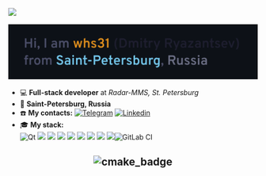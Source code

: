 ![](https://komarev.com/ghpvc/?username=whs31)

![](header.png)

- :computer: **Full-stack developer** at *Radar-MMS, St. Petersburg*
- 📌 **Saint-Petersburg, Russia**
- :phone: **My contacts:** [![Telegram](https://img.shields.io/badge/Telegram-blue?style=for-the-badge&logo=Telegram&logoColor=white)](https://t.me/twentyeightlosestreak) [![Linkedin](https://img.shields.io/badge/Linkedin-red?style=for-the-badge&logo=Linkedin&logoColor=white)](https://linkedin.com/in/whs31)
- :mortar_board: **My stack:**<br>![Qt](https://img.shields.io/badge/Qt-%23217346.svg?style=for-the-badge&logo=Qt&logoColor=white) ![](https://img.shields.io/badge/C-00599C?style=for-the-badge&logo=c&logoColor=white) ![](https://img.shields.io/badge/C%2B%2B-00599C?style=for-the-badge&logo=c%2B%2B&logoColor=white) ![](https://img.shields.io/badge/CMake-064F8C?style=for-the-badge&logo=cmake&logoColor=white) ![](https://img.shields.io/badge/OpenGL-FFFFFF?style=for-the-badge&logo=opengl) ![](https://img.shields.io/badge/JavaScript-323330?style=for-the-badge&logo=javascript&logoColor=F7DF1E) ![](https://img.shields.io/badge/Python-FFD43B?style=for-the-badge&logo=python&logoColor=blue) ![](https://img.shields.io/badge/Figma-F24E1E?style=for-the-badge&logo=figma&logoColor=white) ![](https://img.shields.io/badge/OpenStreetMap-7EBC6F?style=for-the-badge&logo=OpenStreetMap&logoColor=white)![GitLab CI](https://img.shields.io/badge/gitlab%20ci-%23181717.svg?style=for-the-badge&logo=gitlab&logoColor=white)
<h2 align="center">
<img src="https://leetcard.jacoblin.cool/whs31" alt="cmake_badge"/>
</h2>
